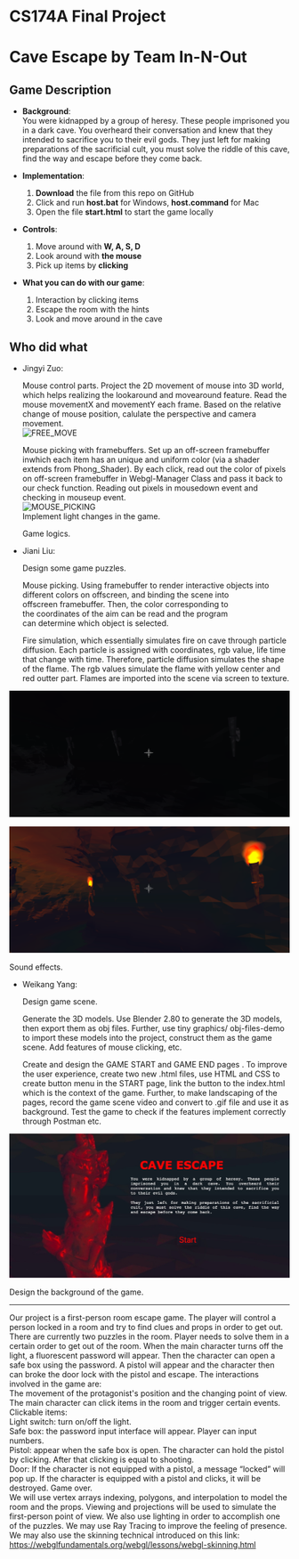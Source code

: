 
# CS174A Final Project
# Cave Escape by Team In-N-Out 
## Game Description

* **Background**:  
  You were kidnapped by a group of heresy. These people imprisoned you in a dark cave. You overheard their conversation and knew that they intended to sacrifice you to their evil gods. They just left for making preparations of the sacrificial cult, you must solve the riddle of this cave, find the way and escape before they come back.  
  
* **Implementation**:  
  1. **Download** the file from this repo on GitHub  
  2. Click and run **host.bat** for Windows, **host.command** for Mac  
  3. Open the file **start.html** to start the game locally  
  
* **Controls**:  
  
  1. Move around with **W, A, S, D**  
  2. Look around with **the mouse**  
  3. Pick up items by **clicking**  

* **What you can do with our game**:  

  1. Interaction by clicking items  
  2. Escape the room with the hints  
  3. Look and move around in the cave  

## Who did what
* Jingyi Zuo:  

  Mouse control parts. Project the 2D movement of mouse into 3D world, which helps realizing the lookaround and movearound feature. Read the mouse movementX and movementY each frame. Based on the relative change of mouse position, calulate the perspective and camera movement.   
![FREE_MOVE](screenshot_README/free_move.gif)  
  
  Mouse picking with framebuffers. Set up an off-screen framebuffer inwhich each item has an unique and uniform color (via a shader extends from Phong_Shader). By each click, read out the color of pixels on off-screen framebuffer in Webgl-Manager Class and pass it back to our check function. Reading out pixels in mousedown event and checking in mouseup event.  
![MOUSE_PICKING](screenshot_README/mouse_picking.gif)  
  Implement light changes in the game.  
  
  Game logics.  
  
* Jiani Liu:

  Design some game puzzles.
  
  Mouse picking. Using framebuffer to render interactive objects into different colors on offscreen, and binding the scene into offscreen framebuffer. Then, the color corresponding to the coordinates of the aim can be read and the program can determine which object is selected. 
  
  Fire simulation, which essentially simulates fire on cave through particle diffusion. Each particle is assigned with coordinates, rgb value, life time that change with time. Therefore, particle diffusion simulates the shape of the flame. The rgb values simulate the flame with yellow center and red outter part. Flames are imported into the scene via screen to texture. 
  
 ![mouse picking](screenshot_README/torchoff.png)
  

![mouse picking](screenshot_README/torchon.png)
 
 Sound effects.

* Weikang Yang:

  Design game scene.
  
  Generate the 3D models. Use Blender 2.80 to generate the 3D models, then export them as obj files. Further, use tiny graphics/ obj-files-demo to import these models into the project, construct them as the game scene. Add features of mouse clicking, etc. 
  
  Create and design the GAME START and GAME END pages . To improve the user experience, create two new .html files, use HTML and CSS to create button menu in the START page, link the button to the index.html which is the context of the game. Further, to make landscaping of the pages, record the game scene video and convert to .gif file and use it as background. 
  Test the game to check if the features implement correctly through Postman etc. 


![GAME START](screenshot_README/start.jpg)
    
  Design the background of the game.
  
  
--------------------------------------------------------------------------------------------------------------------------------------------------------------
Our project is a first-person room escape game. The player will control a person locked in a room and try to find clues and props in order to get out.  
There are currently two puzzles in the room. Player needs to solve them in a certain order to get out of the room. When the main character turns off the light, a fluorescent password will appear. Then the character can open a safe box using the password. A pistol will appear and the character then can broke the door lock with the pistol and escape. The interactions involved in the game are:  
  The movement of the protagonist's position and the changing point of view.  
  The main character can click items in the room and trigger certain events.  
Clickable items:  
  Light switch: turn on/off the light.  
  Safe box: the password input interface will appear. Player can input numbers.  
  Pistol: appear when the safe box is open. The character can hold the pistol by clicking. After that clicking is equal to shooting.  
  Door: If the character is not equipped with a pistol, a message “locked” will pop up. If the character is equipped with a pistol and clicks, it will be destroyed. Game over.  
  We will use vertex arrays indexing, polygons, and interpolation to model the room and the props. Viewing and projections will be used to simulate the first-person point of view. We also use lighting in order to accomplish one of the puzzles. We may use Ray Tracing to improve the feeling of presence.  
  We may also use the skinning technical introduced on this link:
https://webglfundamentals.org/webgl/lessons/webgl-skinning.html  

